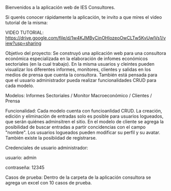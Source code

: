 Bienvenidos a la aplicación web de IES Consultores.

Si querés conocer rápidamente la aplicación, te invito a que mires el video tutorial de la misma:

VIDEO TUTORIAL: https://drive.google.com/file/d/1w4KJMByCinOHlozeoOwCLTw5KvUwlVs1/view?usp=sharing


Objetivo del proyecto: 
Se construyó una aplicación web para una consultora económica especializada en la elaboración de infomes económicos sectoriales (en la cual trabajo). En la misma usuarios y cleintes pueden visualizar los diferentes informes, monitores, clientes y salidas en los medios de prensa que cuenta la consultora. También está pensada para que el usuario administrador pueda realizar funcionalidades CRUD para cada modelo. 


Modelos:
Informes Sectoriales   /
Monitor Macroeconómico  /
Clientes  /
Prensa


Funcionalidad:
Cada modelo cuenta con funcioanlidad CRUD. La creación, edición y eliminación de entradas solo es posible para usuarios logueados, que serán quiénes adminsitren el sitio. En el modelo de cliente se agrega la posibilidad de buscar entradas a partir concidencias con el campo "nombre". Los usuarios logueados pueden modificar su perfil y su avatar. También existe la posibiidad de registrarse.


Credenciales de usuario administrador: 

usuario: admin 

contraseña: 12345


Casos de prueba: Dentro de la carpeta de la aplicación consultora se agrega un excel con 10 casos de prueba.


